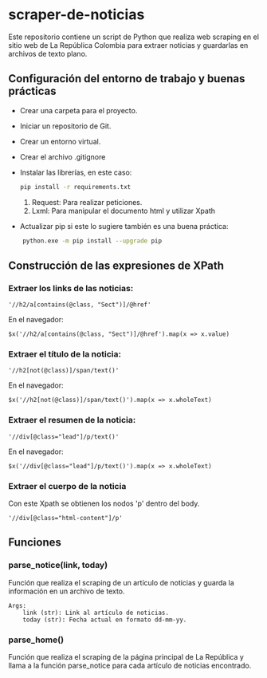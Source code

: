 # scraper-de-noticias
Este repositorio contiene un script de Python que realiza web scraping en el sitio web de La República Colombia para extraer noticias y guardarlas en archivos de texto plano.

## Configuración del entorno de trabajo y buenas prácticas 
- Crear una carpeta para el proyecto.
- Iniciar un repositorio de Git.
- Crear un entorno virtual.
- Crear el archivo .gitignore
- Instalar las librerías, en este caso:
	```bash
	pip install -r requirements.txt
	```
	1.  Request: Para realizar peticiones.
	2.  Lxml: Para manipular el documento html y utilizar Xpath
	
- Actualizar pip si este lo sugiere también es una buena práctica:
```bash
	python.exe -m pip install --upgrade pip
```

## Construcción de las expresiones de XPath
### Extraer los links de las noticias:
```
'//h2/a[contains(@class, "Sect")]/@href'
```
En el navegador:
```
$x('//h2/a[contains(@class, "Sect")]/@href').map(x => x.value)
```

### Extraer el título de la noticia:
```
'//h2[not(@class)]/span/text()'
```
En el navegador:
```
$x('//h2[not(@class)]/span/text()').map(x => x.wholeText)
```

### Extraer el resumen de la noticia:
```
'//div[@class="lead"]/p/text()'
```
En el navegador:
```
$x('//div[@class="lead"]/p/text()').map(x => x.wholeText)
```

### Extraer el cuerpo de la noticia
Con este Xpath se obtienen los nodos 'p' dentro del body.
```
'//div[@class="html-content"]/p'
```

## Funciones
### parse_notice(link, today)
Función que realiza el scraping de un artículo de noticias y guarda la información en un archivo de texto.
    
    Args:
        link (str): Link al artículo de noticias.
        today (str): Fecha actual en formato dd-mm-yy.
        
### parse_home()
Función que realiza el scraping de la página principal de La República y llama a la función parse_notice para cada artículo de noticias encontrado.
